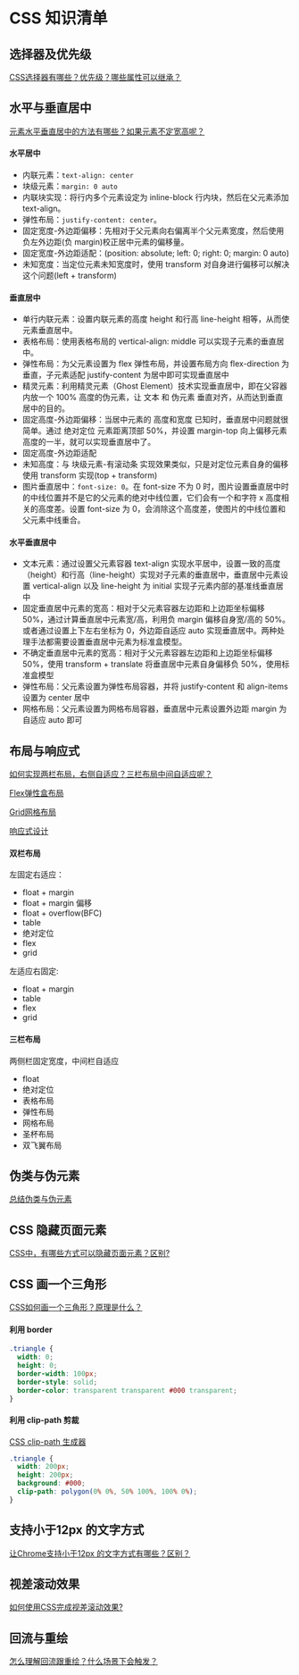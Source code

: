 # CSS 知识清单

## 选择器及优先级

[CSS选择器有哪些？优先级？哪些属性可以继承？](https://mp.weixin.qq.com/s/hCaRwKswMVdK8ZrYfqcTcA)

## 水平与垂直居中

[元素水平垂直居中的方法有哪些？如果元素不定宽高呢？](https://mp.weixin.qq.com/s/r17roT-aEdElmmgNeg7qdg)

#### 水平居中

- 内联元素：`text-align: center`
- 块级元素：`margin: 0 auto`
- 内联块实现：将行内多个元素设定为 inline-block 行内块，然后在父元素添加 text-align。
- 弹性布局：`justify-content: center`。
- 固定宽度-外边距偏移：先相对于父元素向右偏离半个父元素宽度，然后使用负左外边距(负 margin)校正居中元素的偏移量。
- 固定宽度-外边距适配：(position: absolute; left: 0; right: 0; margin: 0 auto)
- 未知宽度：当定位元素未知宽度时，使用 transform 对自身进行偏移可以解决这个问题(left + transform)

#### 垂直居中

- 单行内联元素：设置内联元素的高度 height 和行高 line-height 相等，从而使元素垂直居中。
- 表格布局：使用表格布局的 vertical-align: middle 可以实现子元素的垂直居中。
- 弹性布局：为父元素设置为 flex 弹性布局，并设置布局方向 flex-direction 为垂直，子元素适配 justify-content 为居中即可实现垂直居中
- 精灵元素：利用精灵元素（Ghost Element）技术实现垂直居中，即在父容器内放一个 100% 高度的伪元素，让 文本 和 伪元素 垂直对齐，从而达到垂直居中的目的。
- 固定高度-外边距偏移：当居中元素的 高度和宽度 已知时，垂直居中问题就很简单。通过 绝对定位 元素距离顶部 50%，并设置 margin-top 向上偏移元素高度的一半，就可以实现垂直居中了。
- 固定高度-外边距适配
- 未知高度：与 块级元素-有滚动条 实现效果类似，只是对定位元素自身的偏移使用 transform 实现(top + transform)
- 图片垂直居中：`font-size: 0`。在 font-size 不为 0 时，图片设置垂直居中时的中线位置并不是它的父元素的绝对中线位置，它们会有一个和字符 x 高度相关的高度差。设置 font-size 为 0，会消除这个高度差，使图片的中线位置和父元素中线重合。

#### 水平垂直居中

- 文本元素：通过设置父元素容器 text-align 实现水平居中，设置一致的高度（height）和行高（line-height）实现对子元素的垂直居中，垂直居中元素设置 vertical-align 以及 line-height 为 initial 实现子元素内部的基准线垂直居中
- 固定垂直居中元素的宽高：相对于父元素容器左边距和上边距坐标偏移 50%，通过计算垂直居中元素宽/高，利用负 margin 偏移自身宽/高的 50%。或者通过设置上下左右坐标为 0，外边距自适应 auto 实现垂直居中。两种处理手法都需要设置垂直居中元素为标准盒模型。
- 不确定垂直居中元素的宽高：相对于父元素容器左边距和上边距坐标偏移 50%，使用 transform + translate 将垂直居中元素自身偏移负 50%，使用标准盒模型
- 弹性布局：父元素设置为弹性布局容器，并将 justify-content 和 align-items 设置为 center 居中
- 网格布局：父元素设置为网格布局容器，垂直居中元素设置外边距 margin 为自适应 auto 即可

## 布局与响应式

[如何实现两栏布局，右侧自适应？三栏布局中间自适应呢？](https://mp.weixin.qq.com/s/aKHUQUAKkcrXzDgIkJliUg)

[Flex弹性盒布局](https://mp.weixin.qq.com/s/OORqq5uK8jgjDV2Hkx0baA)

[Grid网格布局](https://mp.weixin.qq.com/s/5rs7f7SCclJnG88Veb-P9g)

[响应式设计](https://mp.weixin.qq.com/s/5N5ZMIzACWj08mrZAa7fKg)

#### 双栏布局

左固定右适应：

- float + margin
- float + margin 偏移
- float + overflow(BFC)
- table
- 绝对定位
- flex
- grid

左适应右固定:

- float + margin
- table
- flex
- grid

#### 三栏布局

两侧栏固定宽度，中间栏自适应

- float
- 绝对定位
- 表格布局
- 弹性布局
- 网格布局
- 圣杯布局
- 双飞翼布局

## 伪类与伪元素

[总结伪类与伪元素](http://www.alloyteam.com/2016/05/summary-of-pseudo-classes-and-pseudo-elements/)

## CSS 隐藏页面元素

[CSS中，有哪些方式可以隐藏页面元素？区别?](https://mp.weixin.qq.com/s/1tnP66WsEZHEDNcNV2srRA)

## CSS 画一个三角形

[CSS如何画一个三角形？原理是什么？](https://mp.weixin.qq.com/s/KtKFnuRtK-PDESrVeGclEw)


#### 利用 border

```css
.triangle {
  width: 0;
  height: 0;
  border-width: 100px;
  border-style: solid;
  border-color: transparent transparent #000 transparent;
}
```

#### 利用 clip-path 剪裁

[CSS clip-path 生成器](https://www.html.cn/tool/css-clip-path/)

```css
.triangle {
  width: 200px;
  height: 200px;
  background: #000;
  clip-path: polygon(0% 0%, 50% 100%, 100% 0%);
}
```

## 支持小于12px 的文字方式

[让Chrome支持小于12px 的文字方式有哪些？区别？](https://mp.weixin.qq.com/s/4z3uYqqWV9IvJkXCXGrhvg)

## 视差滚动效果

[如何使用CSS完成视差滚动效果?](https://mp.weixin.qq.com/s/zidEa2l1cG7wgTCdxXgFvw)

## 回流与重绘

[怎么理解回流跟重绘？什么场景下会触发？](https://mp.weixin.qq.com/s/hLnFQmfScwK9bWwn6sMlmw)